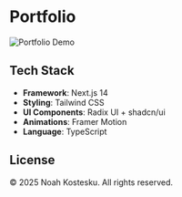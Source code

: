 # Portfolio

![Portfolio Demo](./public/videos/portfolio_snippet.gif)

## Tech Stack

- **Framework**: Next.js 14  
- **Styling**: Tailwind CSS  
- **UI Components**: Radix UI + shadcn/ui  
- **Animations**: Framer Motion  
- **Language**: TypeScript  

## License

© 2025 Noah Kostesku. All rights reserved.
